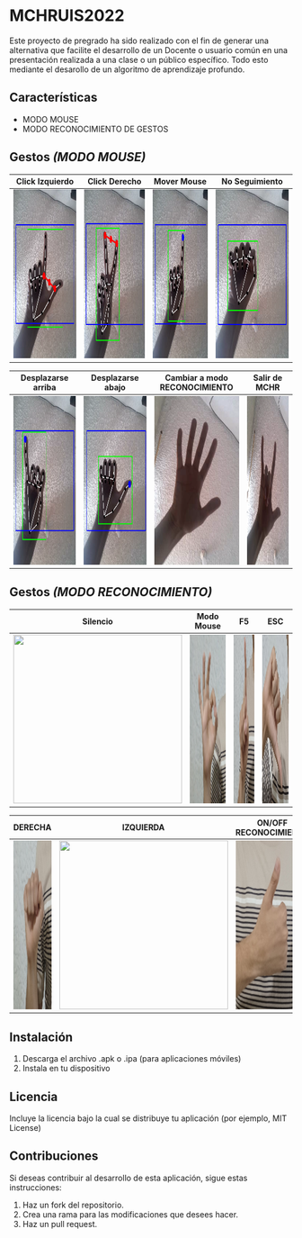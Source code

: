 
# MCHRUIS2022
Este proyecto de pregrado ha sido realizado con el fin de generar una alternativa que facilite el desarrollo de un Docente o usuario común en una presentación realizada a una clase o un público específico. Todo esto mediante el desarollo de un algoritmo de aprendizaje profundo.

## Características
- MODO MOUSE
- MODO RECONOCIMIENTO DE GESTOS

## Gestos *(MODO MOUSE)*
| Click Izquierdo | Click Derecho | Mover Mouse | No Seguimiento |
| --- | --- | --- | --- |
| <img src="images/click_izquierdo.png" width="300" height="300"> | <img src="images/click_derecho.png" width="300" height="300"> | <img src="images/mover_mouse.png" width="300" height="300"> | <img src="images/no_seguimiento.png" width="300" height="300"> |

| Desplazarse arriba | Desplazarse abajo | Cambiar a modo RECONOCIMIENTO | Salir de MCHR |
| --- | --- | --- | --- |
| <img src="images/up_scroll.png" width="300" height="300"> | <img src="images/down_scroll.png" width="300" height="300"> | <img src="images/cambiar_a _modo_reconocimiento.png" width="300" height="300"> | <img src="images/salir_de_mchr.png" width="300" height="300"> |

## Gestos *(MODO RECONOCIMIENTO)*
| Silencio | Modo Mouse | F5 | ESC |
| --- | --- | --- | --- |
| <img src="images/silencio.jpeg" width="300" height="300"> | <img src="images/ok.jpg" width="300" height="300"> | <img src="images/one.jpg" width="300" height="300"> | <img src="images/dislike.jpg" width="300" height="300"> |

| DERECHA | IZQUIERDA | ON/OFF RECONOCIMIENTO |
| --- | --- | --- | 
| <img src="images/fist.jpg" width="300" height="300"> | <img src="images/peace.jpg" width="300" height="300"> | <img src="images/like.jpg" width="300" height="300"> | <img src="images/salir_de_mchr.png" width="300" height="300"> |






## Instalación
1. Descarga el archivo .apk o .ipa (para aplicaciones móviles)
2. Instala en tu dispositivo

## Licencia
Incluye la licencia bajo la cual se distribuye tu aplicación (por ejemplo, MIT License)

## Contribuciones
Si deseas contribuir al desarrollo de esta aplicación, sigue estas instrucciones:
1. Haz un fork del repositorio.
2. Crea una rama para las modificaciones que desees hacer.
3. Haz un pull request.

